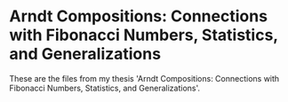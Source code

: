 # Arndt Compositions: Connections with Fibonacci Numbers, Statistics, and Generalizations

These are the files from my thesis 'Arndt Compositions: Connections with Fibonacci Numbers, Statistics, and Generalizations'.
